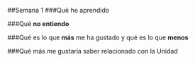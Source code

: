 ##Semana 1
###Qué he aprendido

###Qué **no entiendo**

###Qué es lo que **más** me ha gustado y qué es lo que **menos**

###Qué más me gustaría saber relacionado con la Unidad
